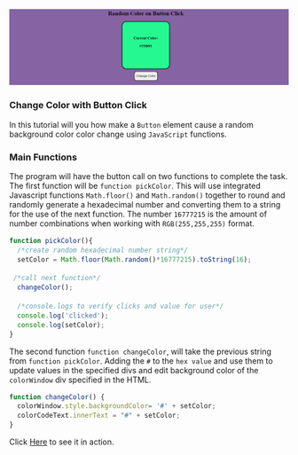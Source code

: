 <img alt="Random Color Page Example" src="images/random_color_on_button_click_example.png">

### Change Color with Button Click

In this tutorial will you how make a ```Button``` element cause a random background color color change using ```JavaScript``` functions. 

### Main Functions

The program will have the button call on two functions to complete the task. 
The first function will be ```function pickColor```. This will use integrated Javascript functions ```Math.floor()``` and ```Math.random()``` together to round and randomly generate a hexadecimal number and converting them to a string for the use of the next function. The number ```16777215``` is the amount of number combinations when working with ```RGB(255,255,255)``` format.

```JavaScript
function pickColor(){
  /*create random hexadecimal number string*/
  setColor = Math.floor(Math.random()*16777215).toString(16);
 
 /*call next function*/
  changeColor(); 

  /*console.logs to verify clicks and value for user*/
  console.log('clicked');
  console.log(setColor);
}
```

The second function ```function changeColor```, will take the previous string from ```function pickColor```. Adding the ```#``` to the ```hex value``` and use them to update values in the specified divs and edit background color of the ```colorWindow``` div specified in the HTML.

```JavaScript
function changeColor() {  
  colorWindow.style.backgroundColor= '#' + setColor;
  colorCodeText.innerText = "#" + setColor;
} 
```

Click <a href='https://brendantyler.github.io/Random-Color-on-Button-Click/' >Here</a> to see it in action. 


